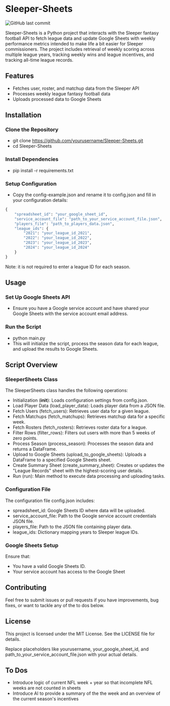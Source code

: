 # Sleeper-Sheets

![GitHub last commit](https://img.shields.io/github/last-commit/oldman-gg/Sleeper-Sheets)

Sleeper-Sheets is a Python project that interacts with the Sleeper fantasy football API to fetch league data and update Google Sheets with weekly performance metrics intended to make life a bit easier for Sleeper commissioners. The project includes retrieval of weekly scoring across multiple league years, tracking weekly wins and league incentives, and tracking all-time league records.

## Features
- Fetches user, roster, and matchup data from the Sleeper API
- Processes weekly league fantasy football data
- Uploads processed data to Google Sheets

## Installation
### Clone the Repository
- git clone https://github.com/yourusername/Sleeper-Sheets.git
- cd Sleeper-Sheets

### Install Dependencies
- pip install -r requirements.txt 

### Setup Configuration
- Copy the config-example.json and rename it to config.json and fill in your configuration details:
```python
{
    "spreadsheet_id": "your_google_sheet_id",
    "service_account_file": "path_to_your_service_account_file.json",
    "players_file": "path_to_players_data.json",
    "league_ids": {
        "2021": "your_league_id_2021",
        "2022": "your_league_id_2022",
        "2023": "your_league_id_2023",
        "2024": "your_league_id_2024"
    }
}
```
Note: it is not required to enter a league ID for each season. 
## Usage
### Set Up Google Sheets API
- Ensure you have a Google service account and have shared your Google Sheets with the service account email address.

### Run the Script
- python main.py 
- This will initialize the script, process the season data for each league, and upload the results to Google Sheets.

## Script Overview

### SleeperSheets Class
The SleeperSheets class handles the following operations:

- Initialization (__init__): Loads configuration settings from config.json.
- Load Player Data (load_player_data): Loads player data from a JSON file.
- Fetch Users (fetch_users): Retrieves user data for a given league.
- Fetch Matchups (fetch_matchups): Retrieves matchup data for a specific week.
- Fetch Rosters (fetch_rosters): Retrieves roster data for a league.
- Filter Rows (filter_rows): Filters out users with more than 5 weeks of zero points.
- Process Season (process_season): Processes the season data and returns a DataFrame.
- Upload to Google Sheets (upload_to_google_sheets): Uploads a DataFrame to a specified Google Sheets sheet.
- Create Summary Sheet (create_summary_sheet): Creates or updates the "League Records" sheet with the highest-scoring user details.
- Run (run): Main method to execute data processing and uploading tasks.

### Configuration File

The configuration file config.json includes:
- spreadsheet_id: Google Sheets ID where data will be uploaded.
- service_account_file: Path to the Google service account credentials JSON file.
- players_file: Path to the JSON file containing player data.
- league_ids: Dictionary mapping years to Sleeper league IDs.
### Google Sheets Setup

Ensure that:

- You have a valid Google Sheets ID.
- Your service account has access to the Google Sheet

## Contributing
Feel free to submit issues or pull requests if you have improvements, bug fixes, or want to tackle any of the to dos below.

## License
This project is licensed under the MIT License. See the LICENSE file for details.

Replace placeholders like yourusername, your_google_sheet_id, and path_to_your_service_account_file.json with your actual details.

## To Dos
- Introduce logic of current NFL week + year so that incomplete NFL weeks are not counted in sheets
- Introduce AI to provide a summary of the the week and an overview of the current season's incentives
